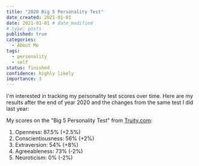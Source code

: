 ```yaml
---
title: "2020 Big 5 Personality Test"
date_created: 2021-01-01
date: 2021-01-01 # date_modified
# type: posts
published: true
categories:
  - About Me
tags:
  - personality
  - self
status: finished
confidence: highly likely
importance: 3
---
```


I'm interested in tracking my personality test scores over time. Here are my results after the end of year 2020 and the changes from the same test I did last year:

My scores on the "Big 5 Personality Test" from [Truity.com](https://www.truity.com/personality-test/17315/test-results/12497855):
1. Openness: 87.5% (+2.5%)
2. Conscientiousness: 56% (+2%)
3. Extraversion: 54% (+8%)
4. Agreeableness: 73% (-2%)
5. Neuroticism: 0% (-2%)